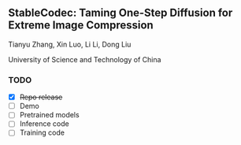 ## StableCodec: Taming One-Step Diffusion for Extreme Image Compression


Tianyu Zhang, Xin Luo, Li Li, Dong Liu

University of Science and Technology of China

### TODO
- [x] ~~Repo release~~
- [ ] Demo
- [ ] Pretrained models
- [ ] Inference code
- [ ] Training code